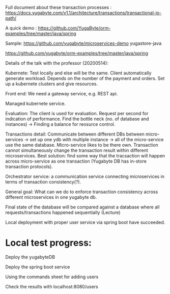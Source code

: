 Full document about these transaction processes :
https://docs.yugabyte.com/v1.1/architecture/transactions/transactional-io-path/

A quick demo : https://github.com/YugaByte/orm-examples/tree/master/java/spring

Sample: 
https://github.com/yugabyte/microservices-demo
yugastore-java

https://github.com/yugabyte/orm-examples/tree/master/java/spring

Details of the talk with the professor (20200514):

Kubernete: Test locally and else will be the same. Client automatically generate workload. Depends on the number of the payment and orders. Set up a kubernete clusters and give resources.

Front end: We need a gateway service, e.g. REST api.

Managed kubernete service.

Evaluation: The client is used for evaluation. Request per second for indication of performance. Find the bottle neck (no. of database and instances) -> Finding a balance for reosurce control.

Transactions detail: Communicate between different DBs between micro-services -> set up one ydb with multiple instance -> all of the micro-service use the same database. Micro-service likes to be there own. Transaction cannot simultaneously change the transaction result within different microservices. Best solution: find some way that the tracsaction will happen across micro-service as one transaction (Yugabyte DB has in-store transaction protocols).

Orchestrator service: a communication service connecting microservices in terms of transaction consistency(?).

General goal: What can we do to enforce transaction consistency across different microservices in one yugabyte db.

Final state of the database will be compared against a database where all requests/transactions happened sequentially (Lecture)

Local deployment with proper user service via spring boot have succeeded.

# Local test progress:

Deploy the yugabyteDB

Deploy the spring boot service

Using the commands sheet for adding users

Check the results with localhost:8080/users
